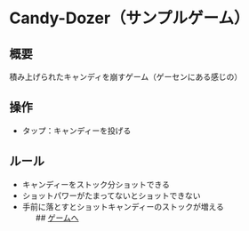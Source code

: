 # Candy-Dozer（サンプルゲーム）
## 概要
積み上げられたキャンディを崩すゲーム（ゲーセンにある感じの）

## 操作
<ul>
  <li>タップ：キャンディーを投げる
 </ul>
 
## ルール
<ul>
<li>キャンディーをストック分ショットできる
<li>ショットパワーがたまってないとショットできない
<li>手前に落とすとショットキャンディーのストックが増える
<ul>
## <a href="https://sho-uver.github.io/CandyDozerWeb/.">ゲームへ</a>

